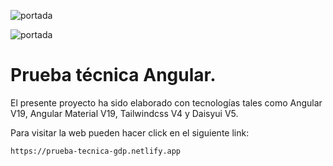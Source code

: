 ![portada](https://github.com/user-attachments/assets/5c9799f9-17e3-485c-9fa0-0aed4719dc51)

![portada](https://github.com/user-attachments/assets/d7e94e37-9539-4a1d-aac6-9223d10c1ed8)

# Prueba técnica Angular.

El presente proyecto ha sido elaborado con tecnologías tales como Angular V19, Angular Material V19, Tailwindcss V4 y Daisyui V5.

Para visitar la web pueden hacer click en el siguiente link:

```
https://prueba-tecnica-gdp.netlify.app
```
